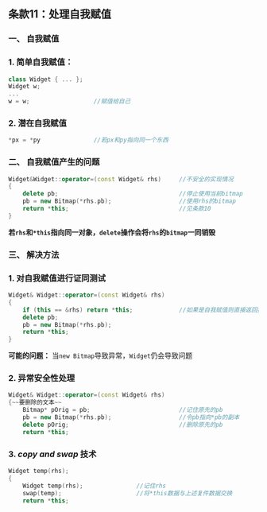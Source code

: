 ## 条款11：处理自我赋值

### 一、 自我赋值
### 1. 简单自我赋值：
```C++
class Widget { ... };
Widget w;
...
w = w;					//赋值给自己
```
### 2. 潜在自我赋值
```C++
*px = *py				//若px和py指向同一个东西
```



### 二、 自我赋值产生的问题

```C++
Widget&Widget::operator=(const Widget& rhs)		//不安全的实现情况
{
	delete pb;									//停止使用当前bitmap
	pb = new Bitmap(*rhs.pb);					//使用rhs的bitmap
	return *this;								//见条款10
}
```
**若`rhs`和`*this`指向同一对象，`delete`操作会将`rhs`的`bitmap`一同销毁**



### 三、 解决方法

### 1. 对自我赋值进行证同测试

```C++
Widget& Widget::operator=(const Widget& rhs)
{
	if (this == &rhs) return *this;				//如果是自我赋值则直接返回指针
	delete pb;
	pb = new Bitmap(*rhs.pb);
	return *this;
}
```
**可能的问题：**
当`new Bitmap`导致异常，`Widget`仍会导致问题

### 2. 异常安全性处理

```C++
Widget& Widget::operator=(const Widget& rhs)
{~~要删除的文本~~
	Bitmap* pOrig = pb;							//记住原先的pb
	pb = new Bitmap(*rhs.pb);					//令pb指向*pb的副本
	delete pOrig;								//删除原先的pb
	return *this;
```

### 3. $copy\ and\ swap$ 技术

```C++
Widget temp(rhs);
{
	Widget temp(rhs);				//记住rhs
	swap(temp);						//将*this数据与上述复件数据交换
	return *this;	
```

